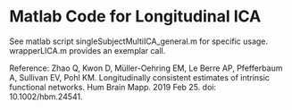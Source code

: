 # Matlab Code for Longitudinal ICA

See matlab script singleSubjectMultiICA_general.m for specific usage. wrapperLICA.m provides an exemplar call.

Reference: Zhao Q, Kwon D, Müller-Oehring EM, Le Berre AP, Pfefferbaum A, Sullivan EV, Pohl KM. Longitudinally consistent estimates of intrinsic functional networks. Hum Brain Mapp. 2019 Feb 25. doi: 10.1002/hbm.24541. 



